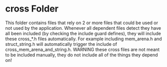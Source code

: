 # cross Folder
This folder contains files that rely on 2 or more files that could be used or not used by the application. Whenever all dependent files detect they have all been included (by checking the include guard defines), they will include these cross_*.h files automatically. For example including mem_arena.h and struct_string.h will automatically trigger the include of cross_mem_arena_and_string.h. WARNING these cross files are not meant to be included manually, they do not include all of the things they depend on!